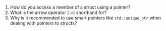 1. How do you access a member of a struct using a pointer?
2. What is the arrow operator (`->`) shorthand for?
3. Why is it recommended to use smart pointers like `std::unique_ptr` when dealing with pointers to structs?